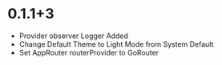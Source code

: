 # 0.1.1+3

- Provider observer Logger Added
- Change Default Theme to Light Mode from System Default
- Set AppRouter routerProvider to GoRouter

